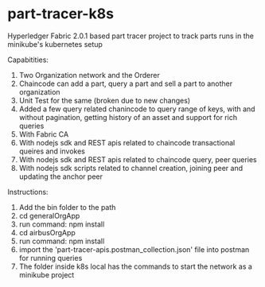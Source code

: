 # part-tracer-k8s

Hyperledger Fabric 2.0.1 based part tracer project to track parts runs in the minikube's kubernetes setup

Capabitities:

1. Two Organization network and the Orderer
2. Chaincode can add a part, query a part and sell a part to another organization
3. Unit Test for the same (broken due to new changes)
4. Added a few query related chanincode to query range of keys, with and without pagination, getting history of an asset and support for rich queries
5. With Fabric CA
6. With nodejs sdk and REST apis related to chaincode transactional queires and invokes
7. With nodejs sdk and REST apis related to chaincode query, peer queries
8. With nodejs sdk scripts related to channel creation, joining peer and updating the anchor peer

Instructions:

1. Add the bin folder to the path
2. cd generalOrgApp
3. run command: npm install
4. cd airbusOrgApp
5. run command: npm install
6. import the 'part-tracer-apis.postman_collection.json' file into postman for running queries
7. The folder inside k8s local has the commands to start the network as a minikube project
